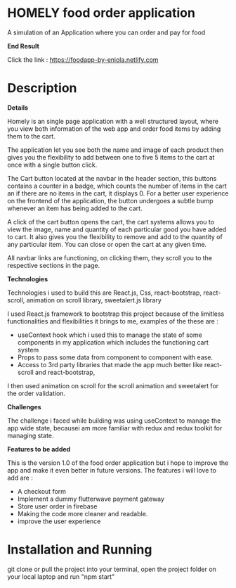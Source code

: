 # HOMELY food order application

A simulation of an Application where you can order and pay for food

**End Result**

Click the link : https://foodapp-by-eniola.netlify.com

# Description

**Details**

Homely is an single page application with a well structured layout, where you view both information  of the web app and order food items by adding them to the cart. 

The application let you see both the name and image of each product then gives you the flexibility to add between one to five 5 items to the cart at once with a single button click. 

The Cart button located at the navbar in the header section, this buttons contains a counter in a badge, which counts the number of items in the cart an if there are no items in the cart, it displays 0. For a better user experience on the frontend of the application, the button undergoes a subtle bump whenever an item has being added to the cart.

A click of the cart button opens the cart, the cart systems allows you to view the image, name and quantity of each particular good you have added to cart. It also gives you the flexibility to remove and add to the quantity of any particular item. You can close or open the cart at any given time.

All navbar links are functioning, on clicking them, they scroll you to the respective sections in the page.

**Technologies**

Technologies i used to build this are  React.js, Css, react-bootstrap, react-scroll, animation on scroll library, sweetalert.js library

I used React.js framework to bootstrap this project because of the limitless functionalities and flexibilities it brings to me, examples of the these are : 

- useContext hook which i used this to manage the state of some components in my application which includes the functioning cart system
- Props to pass some data from component to component with ease.
- Access to 3rd party libraries that made the app much better like react-scroll and react-bootstrap, 

I then used animation on scroll for the scroll animation and sweetalert for the order validation.

**Challenges**

The challenge i faced while building was using useContext to manage the app wide state, becausei am more familiar with redux and redux toolkit for managing state.

**Features to be added**

This is the version 1.0 of the food order application but i hope to improve the app and make it even better in future versions. The features i will love to add are :

- A checkout form
- Implement a dummy flutterwave payment gateway
- Store user order in firebase
- Making the code more cleaner and readable.
- improve the user experience

# Installation and Running

git clone or pull the project into your terminal, open the project folder on your local laptop and run "npm start" 



